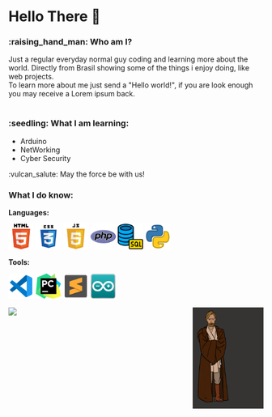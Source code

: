 <h1>Hello There 👋</h1>

<h3>:raising_hand_man: Who am I?</h3>
Just a regular everyday normal guy coding and learning more about the world. 
Directly from Brasil showing some of the things i enjoy doing, like web projects. 
<br />
To learn more about me just send a "Hello world!", if you are look enough you may receive a Lorem ipsum back.
<br />
<br />

<h3>:seedling: What I am learning:</h3>

- Arduino
- NetWorking
- Cyber Security

<p>:vulcan_salute: May the force be with us!</p>

<h3>What I do know:</h3>

<div float="left">
  
  **Languages:**  

  <code><img height="50" src="https://github.com/felipeghizo/icones/blob/main/html5-icon-1.png"></code>
  <code><img height="50" src="https://github.com/felipeghizo/icones/blob/main/css3-icon.png"></code>
  <code><img height="50" src="https://github.com/felipeghizo/icones/blob/main/js-icon.png"></code>
  <code><img height="50" src="https://github.com/felipeghizo/icones/blob/main/php-icon.png"></code>
  <code><img height="50" src="https://github.com/felipeghizo/icones/blob/main/sql-icon.png"></code>
  <code><img height="50" src="https://github.com/felipeghizo/icones/blob/main/python-icon.png"></code>
</div>

<div float="right">

  **Tools:**

  <code><img height="50" src="https://github.com/felipeghizo/icones/blob/main/vscode-icon.png"></code>
  <code><img height="50" src="https://github.com/felipeghizo/icones/blob/main/pycharm-icon.png"></code>
  <code><img height="50" src="https://github.com/felipeghizo/icones/blob/main/sublime-icon.png"></code>
  <code><img height="50" src="https://github.com/felipeghizo/icones/blob/main/arduino-icon.png"></code>
</div>


<img align="right" alt="GIF" src="https://github.com/felipeghizo/icones/blob/main/obi-wan.gif?raw=true" width="140" height="200" />
<a href="https://github-readme-stats.vercel.app/api?username=felipeghizo&show_icons=true&theme=merko">
  <img align="left" src="https://github-readme-stats.vercel.app/api?username=felipeghizo&show_icons=true&theme=merko" />
</a>
